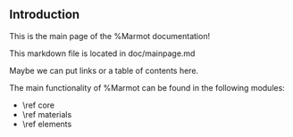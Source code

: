 Introduction
----

This is the main page of the %Marmot documentation!

This markdown file is located in doc/mainpage.md

Maybe we can put links or a table of contents here.

The main functionality of %Marmot can be found in the following modules:

- \ref core
- \ref materials
- \ref elements

